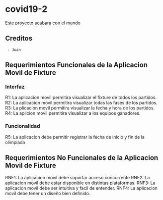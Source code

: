 # covid19-2
Este proyecto acabara con el mundo
## Creditos
     - Juan
## Requerimientos Funcionales de la Aplicacion Movil de Fixture

### Interfaz
R1: La aplicacion movil permitira visualizar el fixture de todos los partidos.
R2: La aplicacion movil permitira visualizar todas las fases de los partidos.
R3: La plicacion movil permitira visualizar la fecha y hora de los partidos.
R4: La aplicion movil permitira visualizar a los equipos ganadores.

### Funcionalidad
R5: La aplicacion debe permitir registrar la fecha de inicio y fin de la olimpiada
 
## Requerimientos No Funcionales de la Aplicacion Movil de Fixture
RNF1: La aplicacion movil debe soportar acceso concurrente
RNF2: La aplicacion movil debe estar disponible en distintas plataformas.
RNF3: La aplicacion movil debe ser intuitiva y facil de entender.
RNF4: La aplicacion movil debe tener un diseño bien definido. 